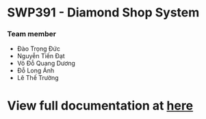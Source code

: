 # SWP391 - Diamond Shop System

### Team member

- Đào Trọng Đức
- Nguyễn Tiến Đạt
- Võ Đỗ Quang Dương
- Đỗ Long Ánh
- Lê Thế Trường
# View full documentation at [here](https://drive.google.com/drive/folders/1R3DP58BcPCwoPWH2W7SqBxUhKUaMEsmX?usp=sharing)
